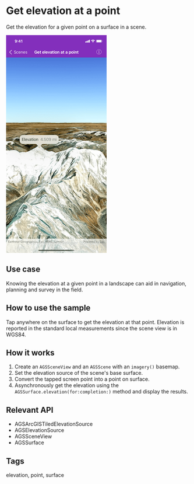 # Get elevation at a point

Get the elevation for a given point on a surface in a scene.

![Elevation at point](get-elevation-at-point.png)

## Use case

Knowing the elevation at a given point in a landscape can aid in navigation, planning and survey in the field.

## How to use the sample

Tap anywhere on the surface to get the elevation at that point. Elevation is reported in the standard local measurements since the scene view is in WGS84.

## How it works

1. Create an `AGSSceneView` and an `AGSScene` with an `imagery()` basemap.
2. Set the elevation source of the scene's base surface.
3. Convert the tapped screen point into a point on surface.
4. Asynchronously get the elevation using the `AGSSurface.elevation(for:completion:)` method and display the results.

## Relevant API

* AGSArcGISTiledElevationSource
* AGSElevationSource
* AGSSceneView
* AGSSurface

## Tags

elevation, point, surface
